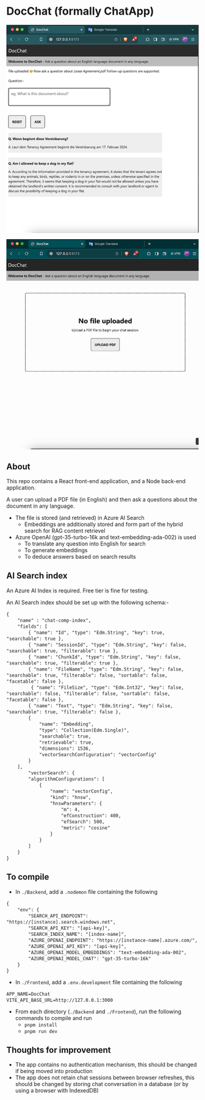 # DocChat (formally ChatApp)

![](Demo1.png)

![](Demo2.gif)

## About

This repo contains a React front-end application, and a Node back-end application.

A user can upload a PDF file (in English) and then ask a questions about the document in any language.

* The file is stored (and retrieved) in Azure AI Search
  * Embeddings are additionally stored and form part of the hybrid search for RAG content retrievel
* Azure OpenAI (gpt-35-turbo-16k and text-embedding-ada-002) is used
  * To translate any question into English for search
  * To generate embeddings
  * To deduce answers based on search results

## AI Search index

An Azure AI Index is required. Free tier is fine for testing.

An AI Search index should be set up with the following schema:-

```
{
    "name" : "chat-comp-index",
    "fields": [
        { "name": "Id", "type": "Edm.String", "key": true, "searchable": true },
        { "name": "SessionId", "type": "Edm.String", "key": false, "searchable": true, "filterable": true },
        { "name": "ChunkId", "type": "Edm.String", "key": false, "searchable": true, "filterable": true },
        { "name": "FileName", "type": "Edm.String", "key": false, "searchable": true, "filterable": false, "sortable": false, "facetable": false },
         { "name": "FileSize", "type": "Edm.Int32", "key": false, "searchable": false, "filterable": false, "sortable": false, "facetable": false },
        { "name": "Text", "type": "Edm.String", "key": false, "searchable": true, "filterable": false },
        {
            "name": "Embedding",
            "type": "Collection(Edm.Single)",
            "searchable": true,
            "retrievable": true,
            "dimensions": 1536,
            "vectorSearchConfiguration": "vectorConfig"
        }
    ],
        "vectorSearch": {
        "algorithmConfigurations": [
            {
                "name": "vectorConfig",
                "kind": "hnsw",
                "hnswParameters": {
                    "m": 4,
                    "efConstruction": 400,
                    "efSearch": 500,
                    "metric": "cosine"
                }
            }
        ]
    }
}
```

## To compile

* In `./Backend`, add a `.nodemon` file containing the following

```
{
    "env": {
        "SEARCH_API_ENDPOINT": "https://[instance].search.windows.net",
        "SEARCH_API_KEY": "[api-key]",
        "SEARCH_INDEX_NAME": "[index-name]",
        "AZURE_OPENAI_ENDPOINT": "https://[instance-name].azure.com/",
        "AZURE_OPENAI_API_KEY": "[api-key]",
        "AZURE_OPENAI_MODEL_EMBEDDINGS": "text-embedding-ada-002",
        "AZURE_OPENAI_MODEL_CHAT": "gpt-35-turbo-16k"
    }
}
```

* In `./Frontend`, add a `.env.development` file containing the following

```
APP_NAME=DocChat
VITE_API_BASE_URL=http://127.0.0.1:3000
```

* From each directory (`./Backend` and `./Frontend`), run the following commands to compile and run
  * `pnpm install`
  * `pnpm run dev`


## Thoughts for improvement

* The app contains no authentication mechanism, this should be changed if being moved into production
* The app does not retain chat sessions between browser refreshes, this should be changed by storing chat conversation in a database (or by using a browser with IndexedDB)
